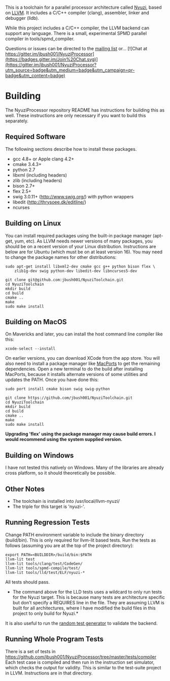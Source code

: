 This is a toolchain for a parallel processor architecture called
[Nyuzi](https://github.com/jbush001/NyuziProcessor), based on
[LLVM](http://llvm.org/).  It includes a C/C++ compiler (clang), assembler,
linker and debugger (lldb).

While this project includes a C/C++ compiler, the LLVM backend can support
any language.  There is a small, experimental SPMD parallel compiler in
tools/spmd_compiler.

Questions or issues can be directed to the [mailing list](https://groups.google.com/forum/#!forum/nyuzi-processor-dev) or...
[![Chat at https://gitter.im/jbush001/NyuziProcessor](https://badges.gitter.im/Join%20Chat.svg)](https://gitter.im/jbush001/NyuziProcessor?utm_source=badge&utm_medium=badge&utm_campaign=pr-badge&utm_content=badge)


# Building

The NyuziProcessor repository README has instructions for building this as
well. These instructions are only necessary if you want to build this
separately.

## Required Software

The following sections describe how to install these packages.

- gcc 4.8+ or Apple clang 4.2+
- cmake 3.4.3+
- python 2.7
- libxml (including headers)
- zlib (including headers)
- bison 2.7+
- flex 2.5+
- swig 3.0.11+ (http://www.swig.org/) with python wrappers
- libedit (http://thrysoee.dk/editline/)
- ncurses

## Building on Linux

You can install required packages using the built-in package manager (apt-get,
yum, etc). As LLVM needs newer versions of many packages, you should be on
a recent version of your Linux distribution. Instructions are below are for Ubuntu
(which must be on at least version 16). You may need to change the package names
for other distributions:

    sudo apt-get install libxml2-dev cmake gcc g++ python bison flex \
        zlib1g-dev swig python-dev libedit-dev libncurses5-dev

    git clone git@github.com:jbush001/NyuziToolchain.git
    cd NyuziToolchain
    mkdir build
    cd build
    cmake ..
    make
    sudo make install

## Building on MacOS

On Mavericks and later, you can install the host command line compiler like this:

    xcode-select --install

On earlier versions, you can download XCode from the app store. You will also
need to install a package manager like [MacPorts](https://www.macports.org/) to
get the remaining dependencies. Open a new terminal to do the build after
installing MacPorts, because it installs alternate versions of some utilities
and updates the PATH. Once you have done this:

    sudo port install cmake bison swig swig-python

    git clone https://github.com/jbush001/NyuziToolchain.git
    cd NyuziToolchain
    mkdir build
    cd build
    cmake ..
    make
    sudo make install

**Upgrading 'flex' using the package manager may cause build errors. I
would recommend using the system supplied version.**

## Building on Windows

I have not tested this natively on Windows. Many of the libraries are already cross
platform, so it should theoretically be possible.

## Other Notes

* The toolchain is installed into /usr/local/llvm-nyuzi/
* The triple for this target is 'nyuzi-'.

## Running Regression Tests

Change PATH environment variable to include the binary directory (build/bin). This is only required
for llvm-lit based tests. Run the tests as follows (assuming you are at the top of the project
directory):

```
export PATH=<BUILDDIR>/build/bin:$PATH
llvm-lit test
llvm-lit tools/clang/test/CodeGen/
llvm-lit tools/spmd-compile/test/
llvm-lit tools/lld/test/ELF/nyuzi-*
```

All tests should pass.

* The command above for the LLD tests uses a wildcard to only run tests for the Nyuzi
target. This is because many tests are architecture specific but don't specify a
REQUIRES line in the file. They are assuming LLVM is built for all architectures,
where I have modified the build files in this project to only build for Nyuzi.*

It is also useful to run the 
[random test generator](https://github.com/jbush001/NyuziToolchain/wiki/Validating-LLVM-with-random-programs) 
to validate the backend.

## Running Whole Program Tests

There is a set of tests in
https://github.com/jbush001/NyuziProcessor/tree/master/tests/compiler Each test
case is compiled and then run in the instruction set simulator, which checks
the output for validity. This is similar to the test-suite project in LLVM.
Instructions are in that directory.

